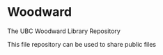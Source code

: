 # Woodward
The UBC Woodward Library Repository

This file repository can be used to share public files

